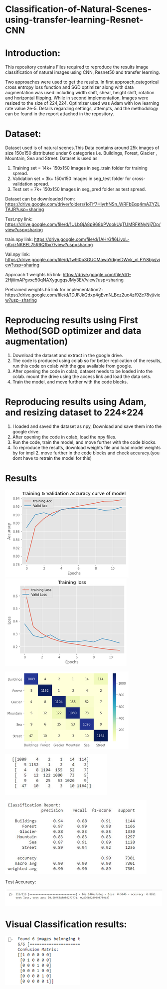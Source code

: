 # Classification-of-Natural-Scenes-using-transfer-learning-Resnet-CNN
# Introduction:
  This repository contains Files required to reproduce the results image classification of natural images using CNN, Resnet50 and transfer learning.

Two approaches were used to get the results. In first approach,categorical cross entropy loss function and SGD optimizer along with data augmentation was used including width shift, shear, height shift, rotation and horizontal flipping. While in second implementation, Images were resized to the size of 224,224. Optimizer used was Adam with low learning rate value 2e-5. Details regarding settings, attempts, and the methodology can be found in the report attached in the repository.
# Dataset:
   Dataset used is of natural scenes.This Data contains around 25k images of size 150x150 distributed under 6 categories
   i.e. Buildings, Forest, Glacier , Mountain, Sea and Street. Dataset is used as
  1. Training set = 14k+ 150x150 Images in seg_train folder for training spread.
  2. Validation set = 3k+ 150x150 Images in seg_test folder for cross-validation spread.
  3. Test set = 7k+ 150x150 Images in seg_pred folder as test spread.
  
Dataset can be downloaded from: https://drive.google.com/drive/folders/1oTlf7HlyrhNSn_WRFbEqq4mAZYZLTAJR?usp=sharing


Test.npy link: https://drive.google.com/file/d/1ULbGjA8p968bPVookUqTUMRFKNyNj7Dp/view?usp=sharing

train.npy link: https://drive.google.com/file/d/1AHrGfl6LivoL-gKcjzNKBEL75R6Qfbx7/view?usp=sharing

Val.npy link:  https://drive.google.com/file/d/1w9l0b3GUCMawoYdigeDWvk_nLFYi8bjv/view?usp=sharing

Approach 1 weights.h5 link:  https://drive.google.com/file/d/1-2HjiiimAPgvxc50qNAXygugqsJMy3EV/view?usp=sharing

Pretrained weights.h5 link for implementation2 : https://drive.google.com/file/d/1DJFJkQdxp4gEvnN_Bcz2uc4zf9Zc78vj/view?usp=sharing
# Reproducing results using First Method(SGD optimizer and data augmentation)
  1. Download the dataset and extract in the google drive.
  2. The code is produced using colab so for better replication of the results, run this code on colab with the gpu available from google.
  3. After opening the code in colab, dataset needs to be loaded into the colab. mount the drive using the access link and load the data sets.
  4. Train the model, and move further with the code blocks.
 # Reproducing results using Adam, and resizing dataset to 224*224
  1. I loaded and saved the dataset as npy, Download and save them into the google drive.
  3. After opening the code in colab, load the npy files.
  4. Run the code, train the model, and move further with the code blocks.
  5. To reproduce the results, download weights file and load model weights by for impl 2. move further in the code blocks and check accuracy.(you dont have to retrain the model for this)
  
# Results
![](Results/acc_f.png)
![](Results/los_f.png)


![](Results/heatmapf.png)

![](Results/com_mat_f.JPG)

![](Results/class_rep_f.JPG)

Test Accuracy:

![](Results/testaccf.JPG)

# Visual Classification results:

![](Results/CLASSREP.png)
